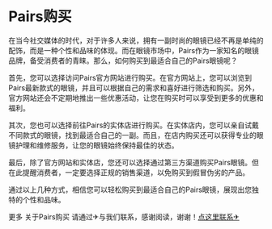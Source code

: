 # Pairs购买

在当今社交媒体的时代，对于许多人来说，拥有一副时尚的眼镜已经不再是单纯的配饰，而是一种个性和品味的体现。而在眼镜市场中，Pairs作为一家知名的眼镜品牌，备受消费者的青睐。那么，如何购买到最适合自己的Pairs眼镜呢？

首先，您可以选择访问Pairs官方网站进行购买。在官方网站上，您可以浏览到Pairs最新款式的眼镜，并且可以根据自己的需求和喜好进行筛选和购买。另外，官方网站还会不定期地推出一些优惠活动，让您在购买时可以享受到更多的优惠和福利。

其次，您也可以选择前往Pairs的实体店进行购买。在实体店内，您可以亲自试戴不同款式的眼镜，找到最适合自己的一副。而且，在店内购买还可以获得专业的眼镜护理和维修服务，让您的眼镜始终保持最佳的状态。

最后，除了官方网站和实体店，您还可以选择通过第三方渠道购买Pairs眼镜。但在此提醒消费者，一定要选择正规的销售渠道，以免购买到假冒伪劣的产品。

通过以上几种方式，相信您可以轻松购买到最适合自己的Pairs眼镜，展现出您独特的个性和品味。

更多 关于Pairs购买 请通过✈与我们联系，感谢阅读，谢谢！[点这里联系✈](https://w.k02.cc)